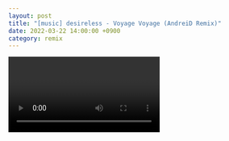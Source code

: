 ```yaml
---
layout: post
title: "[music] desireless - Voyage Voyage (AndreiD Remix)"
date: 2022-03-22 14:00:00 +0900
category: remix
---
```


<div class="video-container">
    <video id="player" class="video-js vjs-default-skin vjs-big-play-centered" data-json="/public/json/desireless - Voyage Voyage (AndreiD Remix).json"></video>
</div>